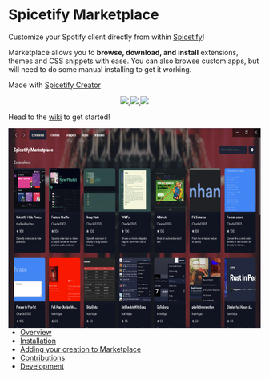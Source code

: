 # Spicetify Marketplace

Customize your Spotify client directly from within [Spicetify](https://github.com/spicetify/spicetify-cli)!

Marketplace allows you to **browse, download, and install** extensions, themes and CSS snippets with ease. You can also browse custom apps, but will need to do some manual installing to get it working.

Made with [Spicetify Creator](https://github.com/spicetify/spicetify-creator)

<p align="center">
  <a href="https://github.com/spicetify/spicetify-marketplace/releases/latest">
    <img src="https://img.shields.io/github/v/release/spicetify/spicetify-marketplace?include_prereleases">
  </a>
  <a href="https://github.com/spicetify/spicetify-marketplace/issues?q=is%3Aissue+is%3Aclosed">
    <img src="https://img.shields.io/github/issues-closed/spicetify/spicetify-marketplace">
  </a>
  <a href="https://github.com/spicetify/spicetify-marketplace/commits/main">
    <img src="https://img.shields.io/github/commit-activity/m/spicetify/spicetify-marketplace">
  </a>
</p>

Head to the [wiki](https://github.com/spicetify/spicetify-marketplace/wiki) to get started!

<img src=".github/assets/preview.png" alt="img" align="right" width="560px" height="400px">

- [Overview](https://github.com/spicetify/spicetify-marketplace/wiki)
- [Installation](https://github.com/spicetify/spicetify-marketplace/wiki/Installation)
- [Adding your creation to Marketplace](https://github.com/spicetify/spicetify-marketplace/wiki/Adding-your-own-creation-to-Marketplace)
- [Contributions](https://github.com/spicetify/spicetify-marketplace/wiki/Contributions)
- [Development](https://github.com/spicetify/spicetify-marketplace/wiki/Development)

